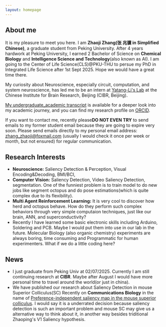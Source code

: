 ```yaml
---
layout: homepage
---
```


## About me

It is my pleasure to meet you here. I am **Zhaoji Zhang(张 兆骥 in Simplified Chinese)**, a graduate student from Peking University. After 4 years hardwork at Peking University, I earned 2 Bachelor of Science on **Chemical Biology** and  **Intelligence Science and Technology**(also known as AI). I am going to the Center of Life Science(CLS)@PKU-THU to persue my PhD in Integrated Life Science after 1st Sept 2025. Hope we would have a great time there.

My curiosity about Neuroscience, especially circuit, computation, and system neuroscience, has led me to be an intern at [Yatang-Li's Lab](https://yatanglilab.cibr.ac.cn/en/) at the Chinese Institute for Brain Research, Beijing (CIBR, Beijing). 

[My undergraduate_academic transcript](https://drive.google.com/file/d/1somZXkrMlVg3rWUyF3WMa0-Za7p0GWp_/view?usp=sharing) is available for a deeper look into my academic journey, and you can find my research profile on [ORCID](https://orcid.org/0009-0002-3293-1961). 

If you want to contact me, recently please**DO NOT EVEN TRY** to send emails to my former student email because they are going to expire very soon. Please send emails directly to my personal email address: zhang_zhaoji@foxmail.com (usually I would check it once per week or month, but not ensured) for regular communication.

## Research Interests

- **Neuroscience:** Saliency Detection & Perception, Visual Encoding&Decoding, BMI/BCI, 
- **Computer Vision:** Saliency Detection, Video Saliency Detection, segmentation. One of the funniest problem is to train model to do new jobs like segment octopus and do pose estimations(which is quite complex due to its flexibility).
- **Multi Agent Reinforcement Learning:** It is very cool to discover how herd and octopus behave. How do they perform such complex behaviors through very simple computaion techniques, just like our brain, ANN, and superconductivity?
- Recently I have learned some basic electronic skills including Arduino, Soldering and PCB. Maybe I would put them into use in our lab in the future. Molecular Biology (also organic chemistry) experiments are always boring, time consuming and Programmatic for human experimenters. What if we do a little coding here?

## News

- I just graduate from Peking Univ at 02/07/2025. Currently I am still continuing research at **CIBR**. Maybe after August I would have more personal time to travel around the world(or just in china).
- We have published our research about Saliency Detection in mouse Superior Colliculus(SC) Recently on **Communications Biology** in the name of [Preference-independent saliency map in the mouse superior colliculus](https://www.nature.com/articles/s42003-025-08006-x). I would say it is a underrated decision because saliency detection is such an important problem and mouse SC may give us a alternative way to think about it, in another way besides triditional Zhaoping's V1 Saliency hypothesis.

